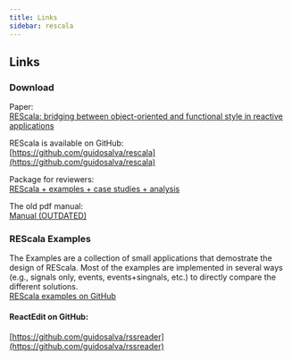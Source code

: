 ```yaml
---
title: Links
sidebar: rescala
---
```

## Links

### Download

Paper:  
[REScala: bridging between object-oriented and functional style in reactive applications](http://dl.acm.org/citation.cfm?id=2577080.2577083)

REScala is available on GitHub:  
[https://github.com/guidosalva/rescala](https://github.com/guidosalva/rescala)

Package for reviewers:  
[REScala + examples + case studies + analysis](http://www.guidosalvaneschi.com/attachments/misc/rescalaws.zip)

The old pdf manual:  
[Manual (OUTDATED)](./manual.pdf)

### REScala Examples
The Examples are a collection of small applications that
demostrate the design of REScala. Most of the examples are
implemented in several ways (e.g., signals only, events,
events+singnals, etc.) to directly compare the different
solutions.  
[REScala examples on GitHub](https://github.com/guidosalva/examples)

#### ReactEdit on GitHub:  
[https://github.com/guidosalva/rssreader](https://github.com/guidosalva/rssreader)